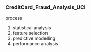 ### CreditCard_Fraud_Analysis_UCI


process
1. statistical analysis
2. feature selection
3. predictive modelling
4. performance analysis
